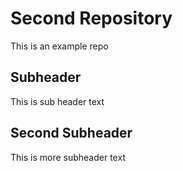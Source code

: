 # Second Repository

This is an example repo

## Subheader

This is sub header text 

## Second Subheader

This is more subheader text 